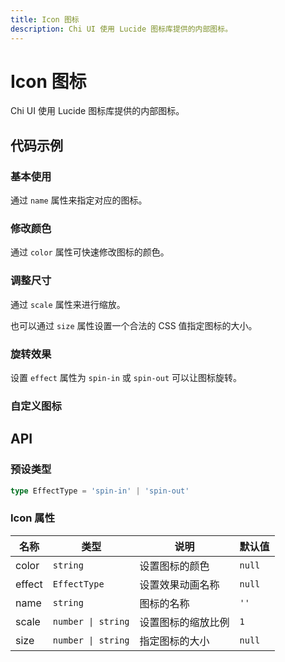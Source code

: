 ```yaml
---
title: Icon 图标
description: Chi UI 使用 Lucide 图标库提供的内部图标。
---
```


# Icon 图标

Chi UI 使用 Lucide 图标库提供的内部图标。

## 代码示例

### 基本使用

通过 `name` 属性来指定对应的图标。

<preview path="../demo/Icon/Basic-Icon.vue" title="基本使用" description="通过 `name` 属性来指定对应的图标。"></preview>

### 修改颜色

通过 `color` 属性可快速修改图标的颜色。

<preview path="../demo/Icon/Icon-Color.vue" title="修改颜色" description="通过 `color` 属性可快速修改图标的颜色。"></preview>

### 调整尺寸

通过 `scale` 属性来进行缩放。

也可以通过 `size` 属性设置一个合法的 CSS 值指定图标的大小。

<preview path="../demo/Icon/Icon-Size.vue" title="调整尺寸" description="通过 `scale` 属性来进行缩放。也可以通过 `size` 属性设置一个合法的 CSS 值指定图标的大小。"></preview>

### 旋转效果

设置 `effect` 属性为 `spin-in` 或 `spin-out` 可以让图标旋转。

<preview path="../demo/Icon/Icon-Spin.vue" title="旋转效果" description="设置 `effect` 属性为 `spin-in` 或 `spin-out` 可以让图标旋转。"></preview>

### 自定义图标

<preview path="../demo/Icon/Custom-Icon.vue" title="自定义图标" description=""></preview>

## API

### 预设类型

```ts
type EffectType = 'spin-in' | 'spin-out'
```

### Icon 属性

| 名称   | 类型               | 说明               | 默认值 |
| ------ | ------------------ | ------------------ | ------ |
| color  | `string`           | 设置图标的颜色     | `null` |
| effect | `EffectType`       | 设置效果动画名称   | `null` |
| name   | `string`           | 图标的名称         | `''`   |
| scale  | `number \| string` | 设置图标的缩放比例 | `1`    |
| size   | `number \| string` | 指定图标的大小     | `null` |
